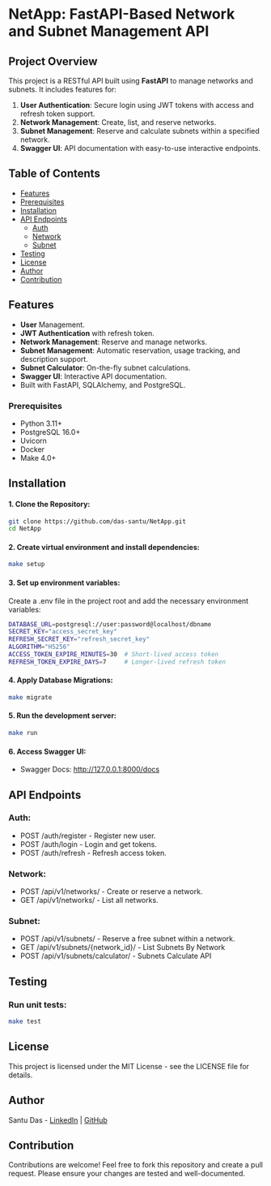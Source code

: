 # NetApp: FastAPI-Based Network and Subnet Management API

## Project Overview
This project is a RESTful API built using **FastAPI** to manage networks and subnets. It includes features for:
1. **User Authentication**: Secure login using JWT tokens with access and refresh token support.
2. **Network Management**: Create, list, and reserve networks.
3. **Subnet Management**: Reserve and calculate subnets within a specified network.
4. **Swagger UI**: API documentation with easy-to-use interactive endpoints.

## Table of Contents
- [Features](#features)
- [Prerequisites](#prerequisites)
- [Installation](#installation)
- [API Endpoints](#api-endpoints)
  - [Auth](#auth)
  - [Network](#network)
  - [Subnet](#subnet)
- [Testing](#testing)
- [License](#license)
- [Author](#author)
- [Contribution](#contribution)

## Features
- **User** Management.
- **JWT Authentication** with refresh token.
- **Network Management**: Reserve and manage networks.
- **Subnet Management**: Automatic reservation, usage tracking, and description support.
- **Subnet Calculator**: On-the-fly subnet calculations.
- **Swagger UI**: Interactive API documentation.
- Built with FastAPI, SQLAlchemy, and PostgreSQL.

### Prerequisites
- Python 3.11+
- PostgreSQL 16.0+
- Uvicorn
- Docker 
- Make 4.0+

## Installation
#### 1. Clone the Repository:
```bash
git clone https://github.com/das-santu/NetApp.git
cd NetApp
```

#### 2. Create virtual environment and install dependencies:
```bash
make setup
```

#### 3. Set up environment variables:
Create a .env file in the project root and add the necessary environment variables:

```bash
DATABASE_URL=postgresql://user:password@localhost/dbname
SECRET_KEY="access_secret_key"
REFRESH_SECRET_KEY="refresh_secret_key"
ALGORITHM="HS256"
ACCESS_TOKEN_EXPIRE_MINUTES=30  # Short-lived access token
REFRESH_TOKEN_EXPIRE_DAYS=7     # Longer-lived refresh token
```

#### 4. Apply Database Migrations:
```bash
make migrate
```

#### 5. Run the development server:
```bash
make run
```

#### 6. Access Swagger UI:
- Swagger Docs: http://127.0.0.1:8000/docs

## API Endpoints
### Auth:
- POST /auth/register - Register new user.
- POST /auth/login - Login and get tokens.
- POST /auth/refresh - Refresh access token.

### Network:
- POST /api/v1/networks/ - Create or reserve a network.
- GET /api/v1/networks/ - List all networks.

### Subnet:
- POST /api/v1/subnets/ - Reserve a free subnet within a network.
- GET /api/v1/subnets/{network_id}/ - List Subnets By Network
- POST /api/v1/subnets/calculator/ - Subnets Calculate API

## Testing

### Run unit tests:
```bash
make test
```

## License
This project is licensed under the MIT License - see the LICENSE file for details.

## Author
Santu Das - [LinkedIn](https://www.linkedin.com/in/santu-das-73388013a) | [GitHub](https://github.com/das-santu)

## Contribution
Contributions are welcome! Feel free to fork this repository and create a pull request. Please ensure your changes are tested and well-documented.
